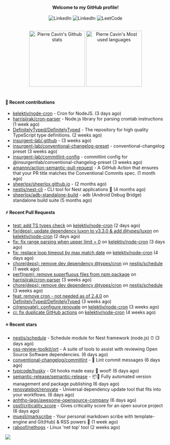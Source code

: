 <p align="center">
    <b>Welcome to my GitHub profile!</b>
    <br /><br />
    <a href="https://www.linkedin.com/in/pierre-cavin" target="_blank" style="text-decoration: none;">
        <img src="https://img.shields.io/badge/LinkedIn-0077b5?style=flat-square&logo=linkedin" alt="LinkedIn">
    </a>
    <a href="https://stackoverflow.com/users/5567941/pierre-c" target="_blank" style="text-decoration: none;">
        <img src="https://img.shields.io/badge/StackOverflow-9a9c9f?style=flat-square&logo=StackOverflow" alt="LinkedIn">
    </a>
    <a href="https://leetcode.com/sheerlox" target="_blank" style="text-decoration: none;">
        <img src="https://img.shields.io/badge/LeetCode-010001?style=flat-square&logo=LeetCode" alt="LeetCode">
    </a>
</p>
<br />
<div align="center">
  <a href="https://github-readme-stats.sherlox.io" style="display: inline-block;">
    <img src="https://github-readme-stats.sherlox.io/api?username=sheerlox&show_icons=true&hide=stars" alt="Pierre Cavin's Github stats" height="175px" />
  </a>
  
  <a href="https://github-readme-stats.sherlox.io" style="display: inline-block;">
    <img src="https://github-readme-stats.sherlox.io/api/top-langs/?username=sheerlox&layout=compact&exclude_repo=cerfi-notebooks,freqtrade-datas,cryptoroyale-gym,StackOverflow-Answers-Code,sheerlox.github.io" alt="Pierre Cavin's Most used languages" height="175px" />
  </a>
</div>
<br />

#### 🫶 Recent contributions

- [kelektiv/node-cron](https://github.com/kelektiv/node-cron) - Cron for NodeJS. (3 days ago)
- [harrisiirak/cron-parser](https://github.com/harrisiirak/cron-parser) - Node.js library for parsing crontab instructions (1 week ago)
- [DefinitelyTyped/DefinitelyTyped](https://github.com/DefinitelyTyped/DefinitelyTyped) - The repository for high quality TypeScript type definitions. (2 weeks ago)
- [insurgent-lab/.github](https://github.com/insurgent-lab/.github) -  (3 weeks ago)
- [insurgent-lab/conventional-changelog-preset](https://github.com/insurgent-lab/conventional-changelog-preset) - conventional-changelog preset (3 weeks ago)
- [insurgent-lab/commitlint-config](https://github.com/insurgent-lab/commitlint-config) - commitlint config for @insurgentlab/conventional-changelog-preset (3 weeks ago)
- [amannn/action-semantic-pull-request](https://github.com/amannn/action-semantic-pull-request) - A GitHub Action that ensures that your PR title matches the Conventional Commits spec. (1 month ago)
- [sheerlox/sheerlox.github.io](https://github.com/sheerlox/sheerlox.github.io) -  (2 months ago)
- [nestjs/nest-cli](https://github.com/nestjs/nest-cli) - CLI tool for Nest applications 🍹  (4 months ago)
- [sheerlox/adb-standalone-build](https://github.com/sheerlox/adb-standalone-build) - adb (Android Debug Bridge) standalone build suite (5 months ago)

#### ⚡ Recent Pull Requests

- [test: add TS types check](https://github.com/kelektiv/node-cron/pull/690) on [kelektiv/node-cron](https://github.com/kelektiv/node-cron) (2 days ago)
- [fix(deps): update dependency luxon to v3.3.0 &amp; add @types/luxon](https://github.com/kelektiv/node-cron/pull/689) on [kelektiv/node-cron](https://github.com/kelektiv/node-cron) (2 days ago)
- [fix: fix range parsing when upper limit = 0](https://github.com/kelektiv/node-cron/pull/687) on [kelektiv/node-cron](https://github.com/kelektiv/node-cron) (3 days ago)
- [fix: replace loop timeout by max match date](https://github.com/kelektiv/node-cron/pull/686) on [kelektiv/node-cron](https://github.com/kelektiv/node-cron) (4 days ago)
- [chore(deps): remove dev dependency @types/cron](https://github.com/nestjs/schedule/pull/1374) on [nestjs/schedule](https://github.com/nestjs/schedule) (1 week ago)
- [perf(npm): remove superfluous files from npm package](https://github.com/harrisiirak/cron-parser/pull/328) on [harrisiirak/cron-parser](https://github.com/harrisiirak/cron-parser) (3 weeks ago)
- [chore(deps): remove dev dependency @types/cron](https://github.com/nestjs/schedule/pull/1356) on [nestjs/schedule](https://github.com/nestjs/schedule) (3 weeks ago)
- [feat: remove cron - not needed as of 2.4.0](https://github.com/DefinitelyTyped/DefinitelyTyped/pull/66164) on [DefinitelyTyped/DefinitelyTyped](https://github.com/DefinitelyTyped/DefinitelyTyped) (3 weeks ago)
- [ci(renovate): configure renovate](https://github.com/kelektiv/node-cron/pull/683) on [kelektiv/node-cron](https://github.com/kelektiv/node-cron) (3 weeks ago)
- [ci: fix duplicate GitHub actions](https://github.com/kelektiv/node-cron/pull/679) on [kelektiv/node-cron](https://github.com/kelektiv/node-cron) (4 weeks ago)

#### ⭐ Recent stars

- [nestjs/schedule](https://github.com/nestjs/schedule) - Schedule module for Nest framework (node.js) ⏰ (3 days ago)
- [oss-review-toolkit/ort](https://github.com/oss-review-toolkit/ort) - A suite of tools to assist with reviewing Open Source Software dependencies. (6 days ago)
- [conventional-changelog/commitlint](https://github.com/conventional-changelog/commitlint) - 📓 Lint commit messages (6 days ago)
- [typicode/husky](https://github.com/typicode/husky) - Git hooks made easy 🐶 woof! (6 days ago)
- [semantic-release/semantic-release](https://github.com/semantic-release/semantic-release) - :package::rocket: Fully automated version management and package publishing (6 days ago)
- [renovatebot/renovate](https://github.com/renovatebot/renovate) - Universal dependency update tool that fits into your workflows. (6 days ago)
- [anhtho-lago/awesome-opensource-company](https://github.com/anhtho-lago/awesome-opensource-company) (6 days ago)
- [ossf/criticality_score](https://github.com/ossf/criticality_score) - Gives criticality score for an open source project (6 days ago)
- [muesli/markscribe](https://github.com/muesli/markscribe) - Your personal markdown scribe with template-engine and Git(Hub) &amp; RSS powers 📜 (1 week ago)
- [raboof/nethogs](https://github.com/raboof/nethogs) - Linux &#39;net top&#39; tool (2 weeks ago)

![](https://hit.yhype.me/github/profile?user_id=11234273)
